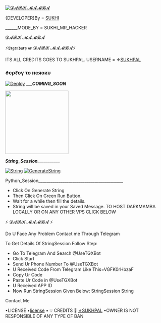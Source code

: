 [![𝓓𝓐𝓡𝓚 𝓜𝓐𝓜𝓑𝓐 ](https://telegra.ph/file/95f920f5168d50160f5a7.jpg)](https://github.com/HIDDENB0Y/DARKMAMBA)

{DEVELOPER}By = [SUKHI](http://t.me/SUKHI_MR_HACKER)

______MODE_BY = SUKHI_MR_HACKER

𝓓𝓐𝓡𝓚 𝓜𝓐𝓜𝓑𝓐

⚡𝕷𝖊𝖌𝖊𝖓𝖉𝖆𝖗𝖞 ᴀғ 𝓓𝓐𝓡𝓚 𝓜𝓐𝓜𝓑𝓐⚡

ITS ALL CREDITS GOES TO SUKHPAL. 
USERNAME = ⚜[SUKHPAL](https://github.com/SUKHPAL443)
<h3> ∂єρℓογ το нєяοκυ </h3>

[![Deploy](https://www.herokucdn.com/deploy/button.svg)](https://heroku.com/deploy?template=https://github.com/HIDDENB0Y/DARKMAMBA)
__________COMING_SOON_______
<p><a href=https://github.com/HIDDENB0Y/DARKMAMBA> <img src="https://img.shields.io/badge/Deploy%20To%20Railway-blueviolet?style=for-the-badge&logo=railway" width="200""/></a></p>


_______________String_Session__________________________

[![String](https://telegra.ph/file/95f920f5168d50160f5a7.jpg)](https://replit.com/@SUKHPAL443/DARKMAMBA#main.py) 
[![GenerateString](https://img.shields.io/badge/repl.it-generateString-yellowgreen)](https://replit.com/@SUKHPAL443/DARKMAMBA#main.py) 

Python_Session__________________________________________
- Click On Generate String
- Then Click On Green Run Button.
- Wait for a while then fill the details.
 - String will be saved in your Saved Message.
TO HOST DARKMAMBA LOCALLY OR ON ANY OTHER VPS CLICK BELOW

⚡ 𝓓𝓐𝓡𝓚 𝓜𝓐𝓜𝓑𝓐 ⚡

Do U Face Any Problem Contact me Through Telegram

To Get Details Of StringSession Follow Step:
- Go To Telegram And Search @UseTGXBot
- Click Start
- Send Ur Phone Number To @UseTGXBot
- U Received Code From Telegram Like This=VGFK0rHbzaF
- Copy Ur Code
- Paste Ur Code in @UseTGXBot
- U Received APP ID
- Now Run StringSession Given Below:
StringSession
String

Contact Me

•LICENSE
•[license](https://github.com/HIDDENB0Y/DARKMAMBA/blob/master/LICENSE)
• 💡 CREDITS 💞
[⚜SUKHPAL](https://github.com/SUKHPAL443)
•OWNER IS NOT RESPONSIBLE OF ANY TYPE OF BAN
 
 
 
 
